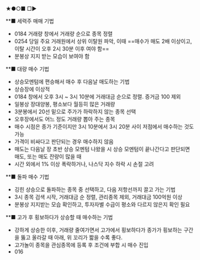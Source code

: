 ★●○■ □▶

**■ 세력주 매매 기법
+ 0184 거래량 창에서 거래량 순으로 종목 정렬
+ 0254 당일 주요 거래원에서 상위 이탈원 파악, 이때 ==매수가 매도 2배 이상이고, 
   이탈 시간이 오후 2시 30분 이후 여야 함==
+ 분봉상 지지 받는 모습이 보여야 함

**■ 대량 매수 기법
+ 상승모멘텀에 편승해서 매수 후 다음날 매도하는 기법
+ 상승장에 이상적
+ 0184  창에서 오후 3시 ~ 3시 10분에 거래대금 순으로 정렬. 증거금 100 제외
+ 일봉상 장대양봉, 평소보다 월등히 많은 거래량
+ 3분봉에서 20선 밑으로 주가가 하락하지 않는 종목 선택
+ 오후장에서도 어느 정도 거래량 뽑아 주는 종목
+ 매수 시점은 종가 기준이지만 3시 10분에서 3시 20분 사이 저점에서 매수하는 것도 가능
+ 가격이 비싸다고 판단되는 경우 매수하지 않음
+ 매도는 다음날 장 초반 상승 모멘텀 나왔을 시 상승 모멘텀이 끝나간다고 판단되면 매도, 또는 매도 잔량이 많을 때
+ 시간 외에서 1% 이상 폭락하거나, 나스닥 지수 하락 시 손절 고려

**■ 돌파 매수 기법
+ 깅힌 상승으로 돌파하는 종목 중 선택하고, 다음 저항선까지 끌고 가는 기법
+ 3시 종목 검색 시작, 거래대금 순 정렬, 관리종목 제외, 거래대금 100억원 이상
+ 분봉상 지지받는 모습 확인하고, 투자자별 수급이 평소와 다르지 않은지 확인 필요

**■ 고가 후 횡보하다가 상승할 때 매수하는 기법
+ 강하게 상승한 이후, 거래량 줄여가면서 고가에서 횡보하다가 종가가 횡보하는 구간을 뚫고 올라갈 때 아래, 위 꼬리가 짧을 수록 좋다.
+ 고가놀이 종목을 관심종목에 등록 후 조건에 부합 시 매수 진입
+ 016